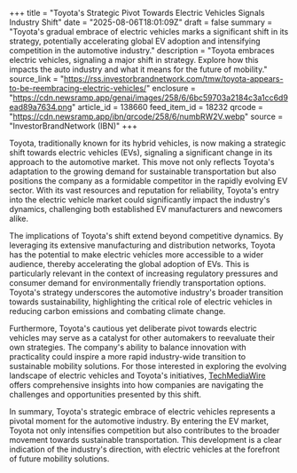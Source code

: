 +++
title = "Toyota's Strategic Pivot Towards Electric Vehicles Signals Industry Shift"
date = "2025-08-06T18:01:09Z"
draft = false
summary = "Toyota's gradual embrace of electric vehicles marks a significant shift in its strategy, potentially accelerating global EV adoption and intensifying competition in the automotive industry."
description = "Toyota embraces electric vehicles, signaling a major shift in strategy. Explore how this impacts the auto industry and what it means for the future of mobility."
source_link = "https://rss.investorbrandnetwork.com/tmw/toyota-appears-to-be-reembracing-electric-vehicles/"
enclosure = "https://cdn.newsramp.app/genai/images/258/6/6bc59703a2184c3a1cc6d9ead89a7634.png"
article_id = 138660
feed_item_id = 18232
qrcode = "https://cdn.newsramp.app/ibn/qrcode/258/6/numbRW2V.webp"
source = "InvestorBrandNetwork (IBN)"
+++

<p>Toyota, traditionally known for its hybrid vehicles, is now making a strategic shift towards electric vehicles (EVs), signaling a significant change in its approach to the automotive market. This move not only reflects Toyota's adaptation to the growing demand for sustainable transportation but also positions the company as a formidable competitor in the rapidly evolving EV sector. With its vast resources and reputation for reliability, Toyota's entry into the electric vehicle market could significantly impact the industry's dynamics, challenging both established EV manufacturers and newcomers alike.</p><p>The implications of Toyota's shift extend beyond competitive dynamics. By leveraging its extensive manufacturing and distribution networks, Toyota has the potential to make electric vehicles more accessible to a wider audience, thereby accelerating the global adoption of EVs. This is particularly relevant in the context of increasing regulatory pressures and consumer demand for environmentally friendly transportation options. Toyota's strategy underscores the automotive industry's broader transition towards sustainability, highlighting the critical role of electric vehicles in reducing carbon emissions and combating climate change.</p><p>Furthermore, Toyota's cautious yet deliberate pivot towards electric vehicles may serve as a catalyst for other automakers to reevaluate their own strategies. The company's ability to balance innovation with practicality could inspire a more rapid industry-wide transition to sustainable mobility solutions. For those interested in exploring the evolving landscape of electric vehicles and Toyota's initiatives, <a href='https://TechMediaWire' rel='nofollow' target='_blank'>TechMediaWire</a> offers comprehensive insights into how companies are navigating the challenges and opportunities presented by this shift.</p><p>In summary, Toyota's strategic embrace of electric vehicles represents a pivotal moment for the automotive industry. By entering the EV market, Toyota not only intensifies competition but also contributes to the broader movement towards sustainable transportation. This development is a clear indication of the industry's direction, with electric vehicles at the forefront of future mobility solutions.</p>
